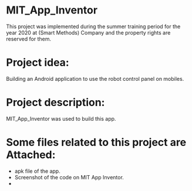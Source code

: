 # MIT_App_Inventor
This project was implemented during the summer training period for the year 2020 at (Smart Methods) Company and the property rights are reserved for them.

# Project idea:
Building an Android application to use the robot control panel on mobiles.

# Project description:
MIT_App_Inventor was used to build this app.

# Some files related to this project are Attached:
- apk file of the app.
- Screenshot of the code on MIT App Inventor.
- 

